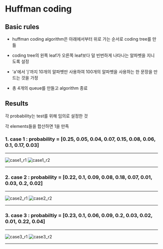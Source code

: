 # Huffman coding

## Basic rules

- huffman coding algorithm은 아래에서부터 위로 가는 순서로 coding tree를 만듦
- coding tree의 왼쪽 leaf가 오른쪽 leaf보다 덜 빈번하게 나타나는 알파벳을 지니도록 설정

- 'a'에서 'j'까지 10개의 알파벳만 사용하여 100개의 알파벳을 사용하는 한 문장을 만드는 것을 가정

- 총 4개의 queue를 만들고 algorithm 종료

## Results

각 probability는 test를 위해 임의로 설정한 것

각 elements들을 합산하면 1을 만족


### 1. case 1 : probability = [0.25, 0.05, 0.04, 0.07, 0.15, 0.08, 0.06, 0.1, 0.17, 0.03]

------------------------------------------------------------------------------------------------------------------

![case1_r1](https://user-images.githubusercontent.com/45198475/98782703-d202c780-243b-11eb-8687-901ee43b5f28.PNG)
![case1_r2](https://user-images.githubusercontent.com/45198475/98782708-d3cc8b00-243b-11eb-98b9-18c7830c830c.PNG)

------------------------------------------------------------------------------------------------------------------

### 2. case 2 : probability = [0.22, 0.1, 0.09, 0.08, 0.18, 0.07, 0.01, 0.03, 0.2, 0.02]

------------------------------------------------------------------------------------------------------------------

![case2_r1](https://user-images.githubusercontent.com/45198475/98782712-d5964e80-243b-11eb-89e4-6131f7e9692f.PNG)
![case2_r2](https://user-images.githubusercontent.com/45198475/98782718-d7601200-243b-11eb-8d77-fa0d71cd5561.PNG)

------------------------------------------------------------------------------------------------------------------

### 3. case 3 : probabiltiy = [0.23, 0.1, 0.06, 0.09, 0.2, 0.03, 0.02, 0.01, 0.22, 0.04]

------------------------------------------------------------------------------------------------------------------

![case3_r1](https://user-images.githubusercontent.com/45198475/98782728-d929d580-243b-11eb-95aa-7feab6d76ebb.PNG)
![case3_r2](https://user-images.githubusercontent.com/45198475/98782734-daf39900-243b-11eb-93a0-a63ad25769e0.PNG)

------------------------------------------------------------------------------------------------------------------
